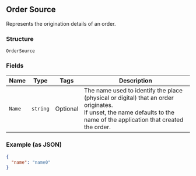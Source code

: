 ## Order Source

Represents the origination details of an order.

### Structure

`OrderSource`

### Fields

| Name | Type | Tags | Description |
|  --- | --- | --- | --- |
| `Name` | `string` | Optional | The name used to identify the place (physical or digital) that an order originates.<br>If unset, the name defaults to the name of the application that created the order. |

### Example (as JSON)

```json
{
  "name": "name0"
}
```


